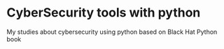 # CyberSecurity tools with python
My studies about cybersecurity using python based on Black Hat Python book
